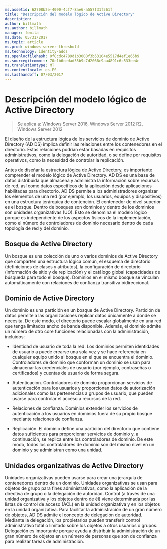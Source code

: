```yaml
---
ms.assetid: 62708b2e-4090-4cf7-8ae6-a557f31f561f
title: "Descripción del modelo lógico de Active Directory"
description: 
author: billmath
ms.author: billmath
manager: femila
ms.date: 05/31/2017
ms.topic: article
ms.prod: windows-server-threshold
ms.technology: identity-adds
ms.openlocfilehash: 0f8cdc4789d1b3008f3b53104e5517d4ef1e65b9
ms.sourcegitcommit: 70c1b6cedad55b9c7d2068c9aa4891c6c533ee4c
ms.translationtype: MT
ms.contentlocale: es-ES
ms.lasthandoff: 07/03/2017
---
```

# <a name="understanding-the-active-directory-logical-model"></a>Descripción del modelo lógico de Active Directory

>Se aplica a: Windows Server 2016, Windows Server 2012 R2, Windows Server 2012

El diseño de la estructura lógica de los servicios de dominio de Active Directory (AD DS) implica definir las relaciones entre los contenedores en el directorio. Estas relaciones podrían estar basadas en requisitos administrativos, como la delegación de autoridad, o se define por requisitos operativos, como la necesidad de controlar la replicación.  
  
Antes de diseñar la estructura lógica de Active Directory, es importante comprender el modelo lógico de Active Directory. AD DS es una base de datos distribuida que almacena y administra la información sobre recursos de red, así como datos específicos de la aplicación desde aplicaciones habilitadas para directorio. AD DS permite a los administradores organizar los elementos de una red (por ejemplo, los usuarios, equipos y dispositivos) en una estructura jerárquica de contención. El contenedor de nivel superior es el bosque. Dentro de bosques son dominios y dentro de los dominios son unidades organizativas (UO). Esto se denomina el modelo lógico porque es independiente de los aspectos físicos de la implementación, como el número de controladores de dominio necesario dentro de cada topología de red y del dominio.  
  
## <a name="active-directory-forest"></a>Bosque de Active Directory  
Un bosque es una colección de uno o varios dominios de Active Directory que comparten una estructura lógica común, el esquema de directorio (definiciones de clases y atributos), la configuración de directorio (información de sitio y de replicación) y el catálogo global (capacidades de búsqueda para todo el bosque). Dominios en el mismo bosque se vinculan automáticamente con relaciones de confianza transitiva bidireccional.  
  
## <a name="active-directory-domain"></a>Dominio de Active Directory  
Un dominio es una partición en un bosque de Active Directory. Partición de datos permite a las organizaciones replicar datos únicamente a donde se necesita. De este modo, el directorio puede escalar globalmente en una red que tenga limitados ancho de banda disponible. Además, el dominio admite un número de otro core funciones relacionadas con la administración, incluidos:  
  
-   Identidad de usuario de toda la red. Los dominios permiten identidades de usuario a puede crearse una sola vez y se hace referencia en cualquier equipo unido al bosque en el que se encuentra el dominio. Controladores de dominio que conforman un dominio se usan para almacenar las credenciales de usuario (por ejemplo, contraseñas o certificados) y cuentas de usuario de forma segura.  
  
-   Autenticación. Controladores de dominio proporcionan servicios de autenticación para los usuarios y proporcionan datos de autorización adicionales como las pertenencias a grupos de usuario, que pueden usarse para controlar el acceso a recursos de la red.  
  
-   Relaciones de confianza. Dominios extender los servicios de autenticación a los usuarios en dominios fuera de su propio bosque mediante relaciones de confianza.  
  
-   Replicación. El dominio define una partición del directorio que contiene datos suficientes para proporcionar servicios de dominio y, a continuación, se replica entre los controladores de dominio. De este modo, todos los controladores de dominio son del mismo nivel en un dominio y se administran como una unidad.  
  
## <a name="active-directory-organizational-units"></a>Unidades organizativas de Active Directory  
Unidades organizativas pueden usarse para crear una jerarquía de contenedores dentro de un dominio. Unidades organizativas se usan para objetos de grupo para fines administrativos, como la aplicación de la directiva de grupo o la delegación de autoridad. Control (a través de una unidad organizativa y los objetos dentro de él) viene determinada por las listas de control de acceso (ACL) en la unidad organizativa y en los objetos en la unidad organizativa. Para facilitar la administración de un gran número de objetos, AD DS admite el concepto de delegación de autoridad. Mediante la delegación, los propietarios pueden transferir control administrativo total o limitado sobre los objetos a otros usuarios o grupos. Delegación es importante porque ayuda a distribuir la administración de un gran número de objetos en un número de personas que son de confianza para realizar tareas de administración.  
  


